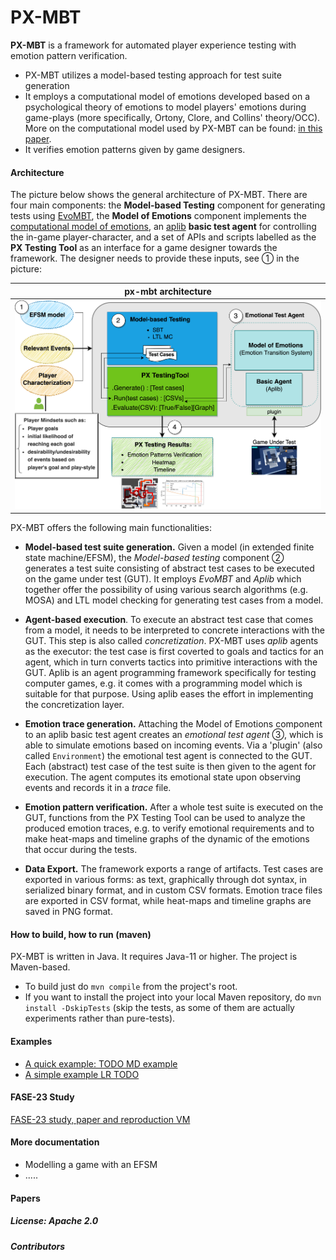 # PX-MBT

**PX-MBT** is a framework for automated player experience testing with emotion pattern verification.
* PX-MBT utilizes a model-based testing approach for test suite generation
* It employs a computational model of emotions developed based on a psychological theory of emotions to model players' emotions during game-plays (more specifically, Ortony, Clore, and Collins' theory/OCC). More on the computational model used by PX-MBT can be found: [in this paper](https://link-springer-com.proxy.library.uu.nl/chapter/10.1007/978-3-030-97457-2_9).
* It verifies emotion patterns given by game designers.

#### Architecture

The picture below shows the general architecture of PX-MBT. There are four main components:
the **Model-based Testing** component for generating tests using [EvoMBT](https://github.com/iv4xr-project/iv4xr-mbt),  the **Model of Emotions** component implements the [computational model of emotions](https://github.com/iv4xr-project/jocc),
an  [aplib](https://github.com/iv4xr-project/aplib)
**basic test agent** for controlling the in-game player-character, and a set of APIs and scripts labelled as the **PX Testing Tool** as an interface for a game designer towards the framework.
The designer needs to provide these inputs, see ① in the picture:

| px-mbt architecture |
|---|
| ![px-mbt architecture](./docs/ArchV2.png) |

PX-MBT offers the following main functionalities:

   * **Model-based test suite generation.** Given a model (in extended finite state machine/EFSM), the _Model-based testing_ component ②  generates a test suite consisting of abstract test cases to be executed on the game under test (GUT). It employs _EvoMBT_ and _Aplib_ which together offer the possibility of using various search algorithms (e.g. MOSA) and LTL model checking for generating test cases from a model.

   * **Agent-based execution**. To execute an abstract test case that comes from a model, it needs to be interpreted to concrete interactions with the GUT. This step is also called _concretization_. PX-MBT uses _aplib_ agents as the executor: the test case is first coverted to goals and tactics for an agent, which in turn converts tactics into primitive interactions with the GUT.
   Aplib is an agent programming framework specifically for testing computer games, e.g. it comes with a programming model which is suitable for that purpose. Using aplib eases the effort in implementing the concretization layer.

   * **Emotion trace generation.** Attaching the Model of Emotions component to  an aplib basic test agent creates an _emotional test agent_ ③, which is able to simulate emotions based on incoming events. Via a 'plugin' (also called `Environment`) the emotional test agent is connected to the GUT. Each (abstract) test case of the test suite is then given to the agent for execution. The agent computes its emotional state upon observing events and records it in a _trace_ file.

   * **Emotion pattern verification.** After a whole test suite is executed on the GUT, functions from the PX Testing Tool can be used to analyze the produced emotion traces, e.g. to verify emotional requirements and to make heat-maps and  timeline graphs of the dynamic of the emotions that occur during the tests.

   * **Data Export.** The framework exports a range of artifacts. Test cases are exported in various forms: as text, graphically through dot syntax, in serialized binary format, and in custom CSV formats. Emotion trace files are exported in CSV format, while heat-maps and timeline graphs are saved in PNG format.


#### How to build, how to run (maven)

PX-MBT is written in Java. It requires Java-11 or higher. The project is Maven-based.

   * To build just do `mvn compile` from the project's root.
   * If you want to install the project into your local Maven repository, do `mvn install -DskipTests` (skip the tests, as some of them are actually experiments rather than pure-tests).

#### Examples

  * [A quick example:  TODO MD example](blabla)
  * [A simple example LR TODO](blabla)


#### FASE-23 Study

[FASE-23 study, paper and reproduction VM](blabla)

#### More documentation

   * Modelling a game with an EFSM
   * .....

#### Papers

##### License: Apache 2.0

##### Contributors
